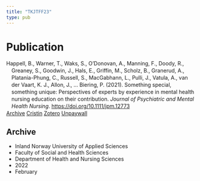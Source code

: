 ```yaml
---
title: "TKJTFF23"
type: pub
---
```

<h1>Publication</h1>
<article id="csl-bib-container-TKJTFF23" class="csl-bib-container">
  <div class="csl-bib-body" style="line-height: 1.35; padding-left: 1em; text-indent:-1em;">
  <div class="csl-entry">Happell, B., Warner, T., Waks, S., O&#x2019;Donovan, A., Manning, F., Doody, R., Greaney, S., Goodwin, J., Hals, E., Griffin, M., Scholz, B., Granerud, A., Platania-Phung, C., Russell, S., MacGabhann, L., Pulli, J., Vatula, A., van der Vaart, K. J., Allon, J., &#x2026; Biering, P. (2021). Something special, something unique: Perspectives of experts by experience in mental health nursing education on their contribution. <i>Journal of Psychiatric and Mental Health Nursing</i>. <a href="https://doi.org/10.1111/jpm.12773">https://doi.org/10.1111/jpm.12773</a></div>
</div>
  <div class="csl-bib-buttons">
    <a href="#taxonomy-article-TKJTFF23" class="csl-bib-button">Archive</a>
    <a href alt="Cristin URL" class="csl-bib-button">Cristin</a>
    <a href alt="Zotero URL" class="csl-bib-button">Zotero</a>
    <a href="http://minerva-access.unimelb.edu.au/bitstreams/b8327ea9-334c-5a3c-a53d-c08c5dd3170f/download" class="csl-bib-button">Unpaywall</a>
  </div>
  <div id="csl-bib-meta-container-TKJTFF23"></div>
</article>
<div id="csl-bib-meta-TKJTFF23" class="csl-bib-meta">
  <article id="taxonomy-article-TKJTFF23" class="taxonomy-article">
    <h1>Archive</h1>
    <ul>
      <li>Inland Norway University of Applied Sciences</li>
      <li>Faculty of Social and Health Sciences</li>
      <li>Department of Health and Nursing Sciences</li>
      <li>2022</li>
      <li>February</li>
    </ul>
  </article>
</div>
